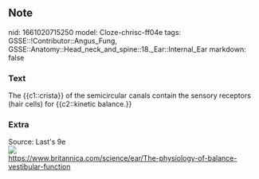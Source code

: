 ## Note
nid: 1661020715250
model: Cloze-chrisc-ff04e
tags: GSSE::!Contributor::Angus_Fung, GSSE::Anatomy::Head_neck_and_spine::18._Ear::Internal_Ear
markdown: false

### Text
The {{c1::crista}} of the semicircular canals contain the sensory receptors (hair cells) for {{c2::kinetic balance.}}

### Extra
<div>
  <div>
    Source: Last's 9e
  </div>
  <div><img src= 
  "ducts-cristae-organs-one-balance-equilibrium-movements.jpg"></div>
  <div>
    <a href= 
    "https://www.britannica.com/science/ear/The-physiology-of-balance-vestibular-function">
    https://www.britannica.com/science/ear/The-physiology-of-balance-vestibular-function</a>
  </div>
</div>
